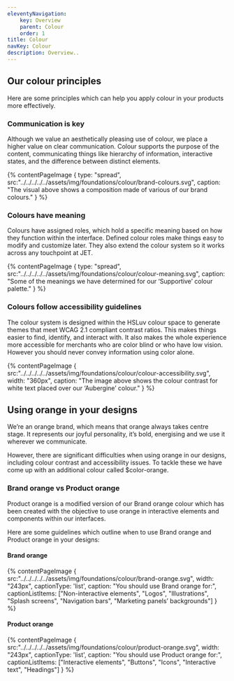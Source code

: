 ```yaml
---
eleventyNavigation:
    key: Overview
    parent: Colour
    order: 1
title: Colour
navKey: Colour
description: Overview..
---
```

## Our colour principles

Here are some principles which can help you apply colour in your products more effectively.

### Communication is key

Although we value an aesthetically pleasing use of colour, we place a higher value on clear communication. Colour supports the purpose of the content, communicating things like hierarchy of information, interactive states, and the difference between distinct elements.

{% contentPageImage {
type: "spread",
src:"../../../../../assets/img/foundations/colour/brand-colours.svg",
caption: "The visual above shows a composition made of various of our brand colours."
} %}

### Colours have meaning

Colours have assigned roles, which hold a specific meaning based on how they function within the interface. Defined colour roles make things easy to modify and customize later. They also extend the colour system so it works across any touchpoint at JET.

{% contentPageImage {
type: "spread",
src:"../../../../../assets/img/foundations/colour/colour-meaning.svg",
caption: "Some of the meanings we have determined for our ‘Supportive’ colour palette."
} %}

### Colours follow accessibility guidelines

The colour system is designed within the HSLuv colour space to generate themes that meet WCAG 2.1 compliant contrast ratios. This makes things easier to find, identify, and interact with. It also makes the whole experience more accessible for merchants who are color blind or who have low vision. However you should never convey information using color alone.

{% contentPageImage {
src:"../../../../../assets/img/foundations/colour/colour-accessibility.svg",
width: "360px",
caption: "The image above shows the colour contrast for white text placed over our ‘Aubergine’ colour."
} %}

## Using orange in your designs

We’re an orange brand, which means that orange always takes centre stage. It represents our joyful personality, it’s bold, energising and we use it wherever we communicate.

However, there are significant difficulties when using orange in our designs, including colour contrast and accessibility issues. To tackle these we have come up with an additional colour called $color-orange.

### Brand orange vs Product orange

Product orange is a modified version of our Brand orange colour which has been created with the objective to use orange in interactive elements and components within our interfaces.

Here are some guidelines which outline when to use Brand orange and Product orange in your designs:

#### Brand orange

{% contentPageImage {
src:"../../../../../assets/img/foundations/colour/brand-orange.svg",
width: "243px",
captionType: 'list',
caption: "You should use Brand orange for:",
captionListItems: ["Non-interactive elements", "Logos", "Illustrations", "Splash screens", "Navigation bars", "Marketing panels’ backgrounds"]
} %}

#### Product orange

{% contentPageImage {
src:"../../../../../assets/img/foundations/colour/product-orange.svg",
width: "243px",
captionType: 'list',
caption: "You should use Product orange for:",
captionListItems: ["Interactive elements", "Buttons", "Icons", "Interactive text", "Headings"]
} %}
